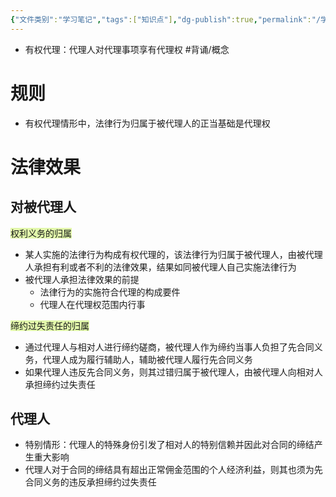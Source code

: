 ```yaml
---
{"文件类别":"学习笔记","tags":["知识点"],"dg-publish":true,"permalink":"/学习笔记studyup/知识点cheese/有权代理/","dgPassFrontmatter":true,"created":"2024-07-30T16:22:43.307+08:00","updated":"2024-10-14T16:16:51.287+08:00"}
---
```


- 有权代理：代理人对代理事项享有代理权 #背诵/概念 
# 规则
- 有权代理情形中，法律行为归属于被代理人的正当基础是代理权
# 法律效果
## 对被代理人
<span style="background:rgba(205, 244, 105, 0.55)">权利义务的归属</span>
- 某人实施的法律行为构成有权代理的，该法律行为归属于被代理人，由被代理人承担有利或者不利的法律效果，结果如同被代理人自己实施法律行为
- 被代理人承担法律效果的前提
	- 法律行为的实施符合代理的构成要件
	- 代理人在代理权范围内行事

<span style="background:rgba(205, 244, 105, 0.55)"> 缔约过失责任的归属</span>
- 通过代理人与相对人进行缔约磋商，被代理人作为缔约当事人负担了先合同义务，代理人成为履行辅助人，辅助被代理人履行先合同义务
- 如果代理人违反先合同义务，则其过错归属于被代理人，由被代理人向相对人承担缔约过失责任

## 代理人
- 特别情形：代理人的特殊身份引发了相对人的特别信赖并因此对合同的缔结产生重大影响
- 代理人对于合同的缔结具有超出正常佣金范围的个人经济利益，则其也须为先合同义务的违反承担缔约过失责任